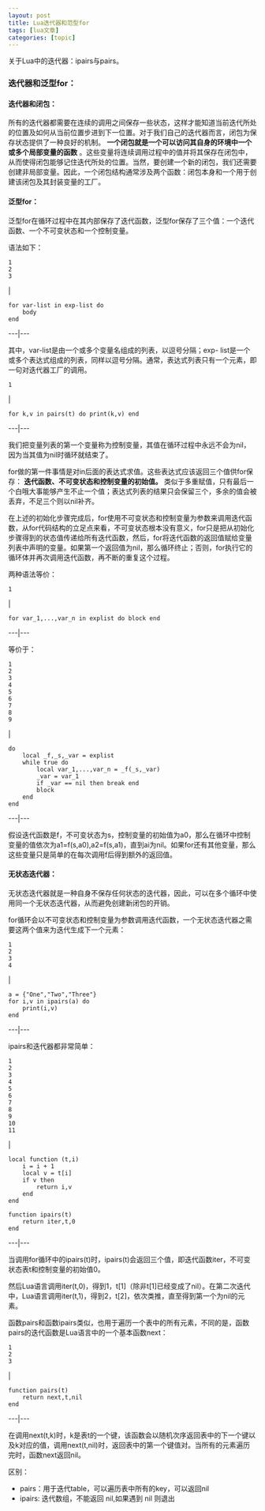 ```yaml
---
layout: post
title: Lua迭代器和范型for 
tags: [lua文章]
categories: [topic]
---
```

关于Lua中的迭代器：ipairs与pairs。

### 迭代器和泛型for：

#### 迭代器和闭包：

所有的迭代器都需要在连续的调用之间保存一些状态，这样才能知道当前迭代所处的位置及如何从当前位置步进到下一位置。对于我们自己的迭代器而言，闭包为保存状态提供了一种良好的机制。
**一个闭包就是一个可以访问其自身的环境中一个或多个局部变量的函数**
。这些变量将连续调用过程中的值并将其保存在闭包中，从而使得闭包能够记住迭代所处的位置。当然，要创建一个新的闭包，我们还需要创建非局部变量。因此，一个闭包结构通常涉及两个函数：闭包本身和一个用于创建该闭包及其封装变量的工厂。

#### 泛型for：

泛型for在循环过程中在其内部保存了迭代函数，泛型for保存了三个值：一个迭代函数、一个不可变状态和一个控制变量。

语法如下：

    
    
    1  
    2  
    3  
    

|

    
    
    for var-list in exp-list do  
    	body  
    end  
      
  
---|---  
  
其中，var-list是由一个或多个变量名组成的列表，以逗号分隔；exp-
list是一个或多个表达式组成的列表，同样以逗号分隔。通常，表达式列表只有一个元素，即一句对迭代器工厂的调用。

    
    
    1  
    

|

    
    
    for k,v in pairs(t) do print(k,v) end  
      
  
---|---  
  
我们把变量列表的第一个变量称为控制变量，其值在循环过程中永远不会为nil，因为当其值为nil时循环就结束了。

for做的第一件事情是对in后面的表达式求值。这些表达式应该返回三个值供for保存： **迭代函数、不可变状态和控制变量的初始值。**
类似于多重赋值，只有最后一个白哦大事能够产生不止一个值；表达式列表的结果只会保留三个，多余的值会被丢弃，不足三个则以nil补齐。

在上述的初始化步骤完成后，for使用不可变状态和控制变量为参数来调用迭代函数，从for代码结构的立足点来看，不可变状态根本没有意义，for只是把从初始化步骤得到的状态值传递给所有迭代函数，然后，for将迭代函数的返回值赋给变量列表中声明的变量。如果第一个返回值为nil，那么循环终止；否则，for执行它的循环体并再次调用迭代函数，再不断的重复这个过程。

两种语法等价：

    
    
    1  
    

|

    
    
    for var_1,...,var_n in explist do block end  
      
  
---|---  
  
等价于：

    
    
    1  
    2  
    3  
    4  
    5  
    6  
    7  
    8  
    9  
    

|

    
    
    do  
    	local _f,_s,_var = explist  
    	while true do   
    		local var_1,...,var_n = _f(_s,_var)  
    		_var = var_1  
    		if _var == nil then break end  
    		block  
    	end  
    end  
      
  
---|---  
  
假设迭代函数是f，不可变状态为s，控制变量的初始值为a0，那么在循环中控制变量的值依次为a1=f(s,a0),a2=f(s,a1)，直到ai为nil。如果for还有其他变量，那么这些变量只是简单的在每次调用f后得到额外的返回值。

#### 无状态迭代器：

无状态迭代器就是一种自身不保存任何状态的迭代器，因此，可以在多个循环中使用同一个无状态迭代器，从而避免创建新闭包的开销。

for循环会以不可变状态和控制变量为参数调用迭代函数，一个无状态迭代器之需要这两个值来为迭代生成下一个元素：

    
    
    1  
    2  
    3  
    4  
    

|

    
    
    a = {"One","Two","Three"}  
    for i,v in ipairs(a) do  
    	print(i,v)  
    end  
      
  
---|---  
  
ipairs和迭代器都非常简单：

    
    
    1  
    2  
    3  
    4  
    5  
    6  
    7  
    8  
    9  
    10  
    11  
    

|

    
    
    local function (t,i)  
    	i = i + 1  
    	local v = t[i]  
    	if v then  
    		return i,v  
    	end  
    end  
      
    function ipairs(t)  
    	return iter,t,0  
    end  
      
  
---|---  
  
当调用for循环中的ipairs(t)时，ipairs(t)会返回三个值，即迭代函数iter，不可变状态表t和控制变量的初始值0。

然后Lua语言调用iter(t,0)，得到1，t[1]（除非t[1]已经变成了nil）。在第二次迭代中，Lua语言调用iter(t,1)，得到2，t[2]，依次类推，直至得到第一个为nil的元素。

函数pairs和函数ipairs类似，也用于遍历一个表中的所有元素，不同的是，函数pairs的迭代函数是Lua语言中的一个基本函数next：

    
    
    1  
    2  
    3  
    

|

    
    
    function pairs(t)  
    	return next,t,nil  
    end  
      
  
---|---  
  
在调用next(t,k)时，k是表t的一个键，该函数会以随机次序返回表中的下一个键以及k对应的值，调用next(t,nil)时，返回表中的第一个键值对。当所有的元素遍历完时，函数next返回nil。

区别：

  * pairs：用于迭代table，可以遍历表中所有的key，可以返回nil
  * ipairs: 迭代数组，不能返回 nil,如果遇到 nil 则退出